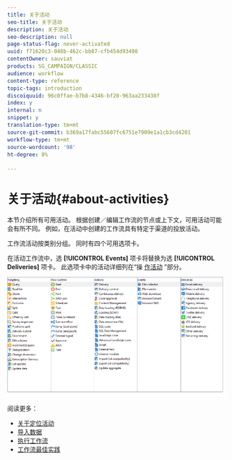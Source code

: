 ```yaml
---
title: 关于活动
seo-title: 关于活动
description: 关于活动
seo-description: null
page-status-flag: never-activated
uuid: f71620c3-048b-462c-bb87-cfb454d93498
contentOwner: sauviat
products: SG_CAMPAIGN/CLASSIC
audience: workflow
content-type: reference
topic-tags: introduction
discoiquuid: 96c0ffae-b7b8-4346-bf20-963aa233438f
index: y
internal: n
snippet: y
translation-type: tm+mt
source-git-commit: b369a17fabc55607fc6751e7909e1a1cb3cd4201
workflow-type: tm+mt
source-wordcount: '98'
ht-degree: 8%

---
```



# 关于活动{#about-activities}

本节介绍所有可用活动。 根据创建／编辑工作流的节点或上下文，可用活动可能会有所不同。 例如，在活动中创建的工作流具有特定于渠道的投放活动。

工作流活动按类别分组。 同时有四个可用选项卡。

在活动工作流中，选 **[!UICONTROL Events]** 项卡将替换为选 **[!UICONTROL Deliveries]** 项卡。 此选项卡中的活动详细列在“操 [作活动](../../workflow/using/about-action-activities.md) ”部分。

![](assets/wf-activity-tabs.png)

阅读更多：

* [关于定位活动](../../workflow/using/about-targeting-activities.md)
* [导入数据](../../workflow/using/importing-data.md)
* [执行工作流](../../workflow/using/starting-a-workflow.md)
* [工作流最佳实践](../../workflow/using/workflow-best-practices.md)
